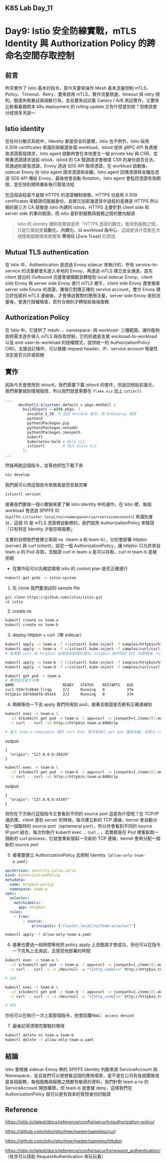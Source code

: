 ## K8S Lab Day_11

# Day9: Istio 安全防線實戰，mTLS Identity 與 Authorization Policy 的跨命名空間存取控制

## 前言

昨天實作了 Istio 基本的指令，那今天要來操作 Mesh 基本流量控制 mTLS、Policy、Timeout、Retry，要來啟用 mTLS，實作流量限速、timeout 與 retry 規則，驗證失敗重試與熔斷行為，並且要來試試看 Canary / A/B 測試實作，又要來比較看看跟原本 k8s deployment 的 rolling update 又有什麼差別呢？但應該會分成很多天說～

## Istio identity

在任何分散式系統中，Identity 都是安全的基礎，Istio 也不例外，Istio 採用 X.509 certificates 來識別與驗證各個 workload，istiod 提供 gRPC API 負責接收憑證簽發請求，Istio agent 啟動時會在本地產生一組 private key 與 CSR，並帶著憑證請求送給 istiod，istiod 的 CA 驗證請求會檢查 CSR 的身份是否合法，若通過則簽發憑證，Envoy 透過 SDS API 取得憑證，在 workload 啟動後，sidecar Envoy 向 Istio agent 請求憑證與金鑰，Istio agent 回傳憑證與金鑰並透過 SDS API 傳給 Envoy，最後他會自動 Rotation，Istio agent 會監控憑證有效期限，並在快到期時重新執行簽發流程

在這個過程是不是跟 HTTPS 的憑證機制很像，HTTPS 也是用 X.509 certificates 來驗證伺服器身份，並建立加密通道其中過程的差異是 HTTPS 所以賴的第三方 CA 就像是 Istio 內建的 istiod，HTTPS 主要針對 client side 和 server side 的單向驗證，而 istio 是針對服務與服務之間的雙向驗證

> Istio 的 identity 機制其實就是把「HTTPS 憑證的觀念」套用到服務之間，只是它做到更**自動化、內建化、以 workload 為中心**，這就是為什麼能在大規模微服務環境裡實現 **零信任 (Zero Trust)** 的原因

## Mutual TLS authentication

在 Istio 中，Authentication 是透過 Envoy sidecar 來執行的，所有 service-to-service 的流量都會先進入本地的 Envoy，再透過 mTLS 建立安全通道，首先 client 發出的 Outbound 流量會被攔截並轉發到 local sidecar Envoy，client side Envoy 與 server side Envoy 進行 mTLS 握手，client side Envoy 還會檢查 server side Envoy 的憑證，確保它對應正確的 service account，雙方 Envoy 建立好加密的 mTLS 連線後，才會傳送實際的應用流量，server side Envoy 收到流量後，會進行授權檢查，若符合規則才轉發給後端服務

## Authorization Policy

在 Istio 中，它提供了 mesh- 、namespace- 與 workload- 三種範圍，讓你能夠依照需求逐步導入 mTLS 與存取控制，它的好處是支援 workload-to-workload 以及 end-user-to-workload 的授權模式，提供統一的 AuthorizationPolicy CRD，支援自訂條件，可以根據 request header、IP、service account 等屬性決定是否允許或拒絕

## 實作

因為今天會使用到 istioctl，我們需要下載 istioctl 的套件，但是回想起前幾天，我們需要做到環境版控，所以我們就會需要在 `flake.nix` 加上 `istioctl`

```nix
...
      devShells.${system}.default = pkgs.mkShell {
        buildInputs = with pkgs; [
          ansible_2_16  # 指定 Ansible 版本，與 Kubespray 相容
          python3
          python3Packages.pip
          python3Packages.netaddr
          python3Packages.jmespath
          kubectl
          kubernetes-helm # Helm CLI
          istioctl        # 加入 Istio CLI
        ];
...
```

然後再跑這個指令，並等他把包下載下來

```bash
nix develop
```

我們就可以用這個指令來檢查是否安裝完畢

```bash
istioctl version
```

接著我們要做一個小實驗來更了解 istio identity 中的運作，在 Istio 裡，每個 workload 會透過 SPIFFE ID (`spiffe://cluster.local/ns/<namespace>/sa/<serviceaccount>`) 來識別身分，這個 ID 是 mTLS 憑證裡自動帶的，我們就用 AuthorizationPolicy 來驗證「只有特定 Identity 才能存取服務」

主要的目標我們會建立兩個 ns（team-a 和 team-b），分別會部署 httpbin (server) 與 curl (client)，設定一個 AuthorizationPolicy，讓 httpbin 只允許來自 team-a 的 Pod 存取，去驗證 curl in team-a 是可以存取，curl in team-b 是被拒絕

- 在實作前可以先確認環境 istio 的 control plan 是否正確運行

```bash
kubectl get pods -n istio-system
```

1. 先 clone 我們要測試的 sample file

```bash
git clone https://github.com/istio/istio.git
cd istio
```

2. create ns

```bash
kubectl create ns team-a
kubectl create ns team-b
```

3. deploy httpbin + curl（帶 sidecar）

```bash
kubectl apply -n team-a -f <(istioctl kube-inject -f samples/httpbin/httpbin.yaml)
kubectl apply -n team-a -f <(istioctl kube-inject -f samples/curl/curl.yaml)
# 會需要 curl 和 httpbin 這兩個來驗證和測試，httpbin 提供測試 API 的服務端，curl 模擬客戶端發送請求

kubectl apply -n team-b -f <(istioctl kube-inject -f samples/httpbin/httpbin.yaml)
kubectl apply -n team-b -f <(istioctl kube-inject -f samples/curl/curl.yaml)
```

```bash
kubectl get pod -n team-a
# 確認是否建立完畢
NAME                      READY   STATUS    RESTARTS   AGE
curl-559c7c864d-llrqg     2/2     Running   0          37m
httpbin-5974566f6-85xk5   2/2     Running   0          37m
```

4. 稍微等他一下去 apply 我們所用到 pod，接著去驗證是否都有正確連線到

```bash
kubectl exec -n team-a \
  -it $(kubectl get pod -n team-a -l app=curl -o jsonpath={.items[0].metadata.name}) \
  -c curl -- curl -sS http://httpbin.team-a:8000/ip

# 進入 team-a namespace 裡的 curl Pod，其中會執行 get pod 獲取名稱，並執行 curl 去呼叫 httpbin.team-a:8000/ip
```

output:

```
{
  "origin": "127.0.0.6:38429"
}
```

```bash
kubectl exec -n team-b \
  -it $(kubectl get pod -n team-b -l app=curl -o jsonpath={.items[0].metadata.name}) \
  -c curl -- curl -sS http://httpbin.team-a:8000/ip
```

output:

```
{
  "origin": "127.0.0.6:43307"
}
```

但你在下次執行這個指令又會看到不同的 source port 這是為什麼呢？在 TCP/IP 通訊裡，client 連到 server 的時候，每次建立新的 TCP 連線，kernel 會自動分配一個臨時的 source port（ephemeral port），所以你會看到不同的 source IP:port 組合，每次你執行 kubectl exec … curl ...，其實都是在 Pod 裡重新跑一個新的 curl process，它就會重新發起一次新的 TCP 連線，kernel 會再分配一個新的 source port

5. 接著要建立 AuthorizationPolicy 去限制 Identity（`allow-only-team-a.yaml`）

```yaml
apiVersion: security.istio.io/v1
kind: AuthorizationPolicy
metadata:
  name: httpbin-policy
  namespace: team-a
spec:
  selector:
    matchLabels:
      app: httpbin
  rules:
    - from:
        - source:
            principals: ["cluster.local/ns/team-a/sa/curl"]
```

```bash
kubectl apply -f allow-only-team-a.yaml
```

6. 接著也要過一段時間等他把 policy apply 上去驗證才會成功，但也可以在指令一下完馬上去測試，去感受他部署的時間

```bash
kubectl exec -n team-a \
  -it $(kubectl get pod -n team-a -l app=curl -o jsonpath={.items[0].metadata.name}) \
  -c curl -- curl -s -o /dev/null -w "%{http_code}\n" http://httpbin.team-a:8000/ip

# 200
```

```bash
kubectl exec -n team-b \
  -it $(kubectl get pod -n team-b -l app=curl -o jsonpath={.items[0].metadata.name}) \
  -c curl -- curl -s -o /dev/null -w "%{http_code}\n" http://httpbin.team-a:8000/ip

# 403
```

你也可以在執行一次上面那個指令，他會回覆`RBAC: access denied`

7. 最後記得清理完實驗的環境

```bash
kubectl delete ns team-a team-b
kubectl delete -f allow-only-team-a.yaml
```

## 結論

Istio 會根據 sidecar Envoy 帶的 SPIFFE Identity 判斷來源 ServiceAccount 與 Namespace，並且我們可以想想看這個的應用場景，是不是在公司有各個團隊或是各個服務，每個服務與服務之間都有敏感的資料，我們針對 team a ns 的 ServiceAccount 開放權限，但 team-b 就會被 deny，這樣我們在 AuthorizationPolicy 就可以更有效率的管控身份的驗證

## Reference

https://istio.io/latest/docs/reference/config/security/authorization-policy/

https://github.com/istio/istio/tree/master/samples/curl

https://github.com/istio/istio/tree/master/samples/httpbin

https://istio.io/latest/docs/reference/config/security/request_authentication/
（有空可以搭配 RequestAuthentication 來玩玩看）
